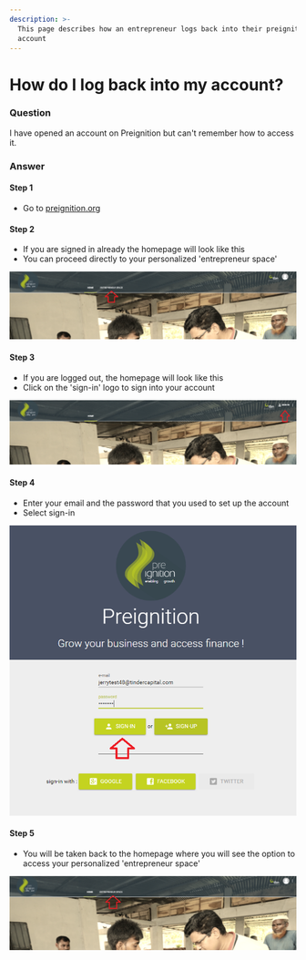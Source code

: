 ```yaml
---
description: >-
  This page describes how an entrepreneur logs back into their preignition
  account
---
```


# How do I log back into my account?

### Question

I have opened an account on Preignition but can't remember how to access it.

### Answer

#### Step 1

* Go to [preignition.org](https://preignition.org/main/home)

#### Step 2

*  If you are signed in already the homepage will look like this
* You can proceed directly to your personalized 'entrepreneur space'

![](../.gitbook/assets/image%20%2874%29.png)

#### Step 3

* If you are logged out, the homepage will look like this
* Click on the 'sign-in' logo to sign into your account

![](../.gitbook/assets/image%20%281%29.png)

#### Step 4

* Enter your email and the password that you used to set up the account
* Select sign-in

![](../.gitbook/assets/image%20%2833%29.png)

#### Step 5

* You will be taken back to the homepage where you will see the option to access your personalized 'entrepreneur space'

![](../.gitbook/assets/image%20%28103%29.png)

